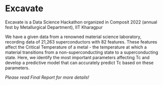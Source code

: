 # Excavate
Excavate is a Data Science Hackathon organized in Composit 2022 (annual fest by Metallurgical Department), IIT Kharagpur

We have a given data from a renowned material science laboratory, recording data of 21,263 superconductors with 82 features. These features affect the Critical Temperature of a metal - the temperature at which a material transitions from a non-superconducting state to a superconducting state. Here, we identify the most important parameters affecting Tc and develop a predictive model that can accurately predict Tc based on these parameters.

*Please read Final Report for more details!*
